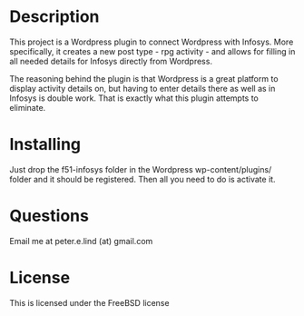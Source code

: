 Description
===========

This project is a Wordpress plugin to connect Wordpress with Infosys. More specifically, it creates a new post type - rpg activity - and allows for filling in all needed details for Infosys directly from Wordpress.

The reasoning behind the plugin is that Wordpress is a great platform to display activity details on, but having to enter details there as well as in Infosys is double work. That is exactly what this plugin attempts to eliminate.

Installing
==========

Just drop the f51-infosys folder in the Wordpress wp-content/plugins/ folder and it should be registered. Then all you need to do is activate it.

Questions
=========

Email me at peter.e.lind (at) gmail.com

License
=======

This is licensed under the FreeBSD license
